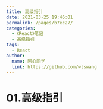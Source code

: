 ```yaml
---
title: 高级指引
date: 2021-03-25 19:46:01
permalink: /pages/b7ec27/
categories: 
  - 《React》笔记
  - 高级指引
tags: 
  - React
author: 
  name: 阿心同学
  link: https://github.com/wlswang
---
```

# 01.高级指引
